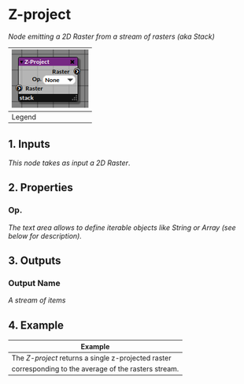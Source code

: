 # Z-project

_Node emitting a 2D Raster from a stream of rasters (aka Stack)_

| ![ZProject](img/zproject.png) |
|------------------------|
|Legend|


## 1. Inputs

_This node takes as input a 2D Raster_.

## 2. Properties
   
### Op.

_The text area allows to define iterable objects like String or Array (see below for description)._


## 3. Outputs

### Output Name

_A stream of items_

## 4. Example

| Example |
|------------------------|
|The _Z-project_ returns a single z-projected raster|
|corresponding to the average of the rasters stream.|


